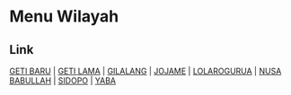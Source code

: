 # Menu Wilayah

## Link

[GETI BARU](https://github.com/gigit-pemilu/pemilu-2024-82-maluku-utara/tree/main/pileg-dpr/hitung-suara/sub/82-maluku-utara/sub/04-halmahera-selatan/sub/14-bacan-barat-utara/sub/2007-geti-baru)
 | 
[GETI LAMA](https://github.com/gigit-pemilu/pemilu-2024-82-maluku-utara/tree/main/pileg-dpr/hitung-suara/sub/82-maluku-utara/sub/04-halmahera-selatan/sub/14-bacan-barat-utara/sub/2006-geti-lama)
 | 
[GILALANG](https://github.com/gigit-pemilu/pemilu-2024-82-maluku-utara/tree/main/pileg-dpr/hitung-suara/sub/82-maluku-utara/sub/04-halmahera-selatan/sub/14-bacan-barat-utara/sub/2008-gilalang)
 | 
[JOJAME](https://github.com/gigit-pemilu/pemilu-2024-82-maluku-utara/tree/main/pileg-dpr/hitung-suara/sub/82-maluku-utara/sub/04-halmahera-selatan/sub/14-bacan-barat-utara/sub/2004-jojame)
 | 
[LOLAROGURUA](https://github.com/gigit-pemilu/pemilu-2024-82-maluku-utara/tree/main/pileg-dpr/hitung-suara/sub/82-maluku-utara/sub/04-halmahera-selatan/sub/14-bacan-barat-utara/sub/2002-lolarogurua)
 | 
[NUSA BABULLAH](https://github.com/gigit-pemilu/pemilu-2024-82-maluku-utara/tree/main/pileg-dpr/hitung-suara/sub/82-maluku-utara/sub/04-halmahera-selatan/sub/14-bacan-barat-utara/sub/2003-nusa-babullah)
 | 
[SIDOPO](https://github.com/gigit-pemilu/pemilu-2024-82-maluku-utara/tree/main/pileg-dpr/hitung-suara/sub/82-maluku-utara/sub/04-halmahera-selatan/sub/14-bacan-barat-utara/sub/2001-sidopo)
 | 
[YABA](https://github.com/gigit-pemilu/pemilu-2024-82-maluku-utara/tree/main/pileg-dpr/hitung-suara/sub/82-maluku-utara/sub/04-halmahera-selatan/sub/14-bacan-barat-utara/sub/2005-yaba)

